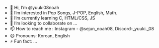 - 👋 Hi, I’m @yuuki08noah
- 👀 I’m interested in Pop Songs, J-POP, English, Math.
- 🌱 I’m currently learning C, HTML/CSS, JS
- 💞️ I’m looking to collaborate on ...
- 📫 How to reach me : Instagram - @sejun_noah08, Discord-_yuuki._08
- 😄 Pronouns: Korean, English
- ⚡ Fun fact: ...

<!---
yuuki08noah/yuuki08noah is a ✨ special ✨ repository because its `README.md` (this file) appears on your GitHub profile.
You can click the Preview link to take a look at your changes.
--->

